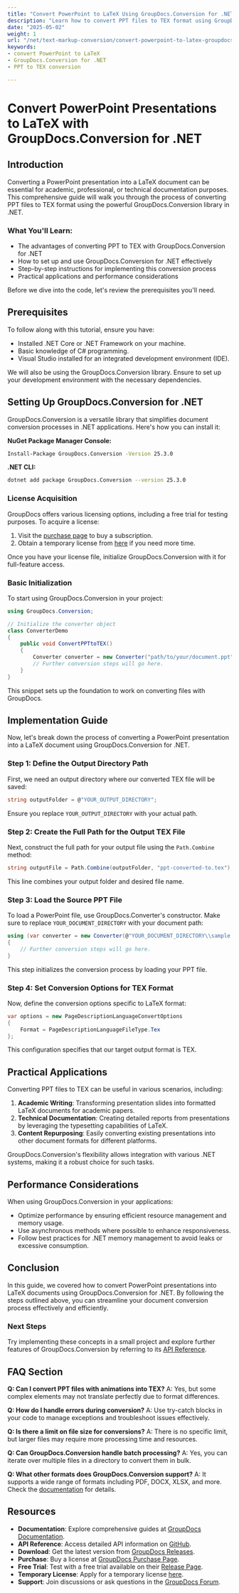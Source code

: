 ```yaml
---
title: "Convert PowerPoint to LaTeX Using GroupDocs.Conversion for .NET&#58; A Step-by-Step Guide"
description: "Learn how to convert PPT files to TEX format using GroupDocs.Conversion for .NET. This guide provides step-by-step instructions and best practices for seamless document conversion."
date: "2025-05-02"
weight: 1
url: "/net/text-markup-conversion/convert-powerpoint-to-latex-groupdocs-dotnet/"
keywords:
- convert PowerPoint to LaTeX
- GroupDocs.Conversion for .NET
- PPT to TEX conversion

---
```



# Convert PowerPoint Presentations to LaTeX with GroupDocs.Conversion for .NET

## Introduction

Converting a PowerPoint presentation into a LaTeX document can be essential for academic, professional, or technical documentation purposes. This comprehensive guide will walk you through the process of converting PPT files to TEX format using the powerful GroupDocs.Conversion library in .NET.

### What You'll Learn:
- The advantages of converting PPT to TEX with GroupDocs.Conversion for .NET
- How to set up and use GroupDocs.Conversion for .NET effectively
- Step-by-step instructions for implementing this conversion process
- Practical applications and performance considerations

Before we dive into the code, let's review the prerequisites you'll need.

## Prerequisites

To follow along with this tutorial, ensure you have:

- Installed .NET Core or .NET Framework on your machine.
- Basic knowledge of C# programming.
- Visual Studio installed for an integrated development environment (IDE).

We will also be using the GroupDocs.Conversion library. Ensure to set up your development environment with the necessary dependencies.

## Setting Up GroupDocs.Conversion for .NET

GroupDocs.Conversion is a versatile library that simplifies document conversion processes in .NET applications. Here's how you can install it:

**NuGet Package Manager Console:**
```bash
Install-Package GroupDocs.Conversion -Version 25.3.0
```

**\.NET CLI:**
```bash
dotnet add package GroupDocs.Conversion --version 25.3.0
```

### License Acquisition

GroupDocs offers various licensing options, including a free trial for testing purposes. To acquire a license:

1. Visit the [purchase page](https://purchase.groupdocs.com/buy) to buy a subscription.
2. Obtain a temporary license from [here](https://purchase.groupdocs.com/temporary-license/) if you need more time.

Once you have your license file, initialize GroupDocs.Conversion with it for full-feature access.

### Basic Initialization

To start using GroupDocs.Conversion in your project:

```csharp
using GroupDocs.Conversion;

// Initialize the converter object
class ConverterDemo
{
    public void ConvertPPTtoTEX()
    {
        Converter converter = new Converter("path/to/your/document.ppt");
        // Further conversion steps will go here.
    }
}
```

This snippet sets up the foundation to work on converting files with GroupDocs.

## Implementation Guide

Now, let's break down the process of converting a PowerPoint presentation into a LaTeX document using GroupDocs.Conversion for .NET.

### Step 1: Define the Output Directory Path

First, we need an output directory where our converted TEX file will be saved:

```csharp
string outputFolder = @"YOUR_OUTPUT_DIRECTORY";
```

Ensure you replace `YOUR_OUTPUT_DIRECTORY` with your actual path.

### Step 2: Create the Full Path for the Output TEX File

Next, construct the full path for your output file using the `Path.Combine` method:

```csharp
string outputFile = Path.Combine(outputFolder, "ppt-converted-to.tex");
```

This line combines your output folder and desired file name.

### Step 3: Load the Source PPT File

To load a PowerPoint file, use GroupDocs.Converter's constructor. Make sure to replace `YOUR_DOCUMENT_DIRECTORY` with your document path:

```csharp
using (var converter = new Converter(@"YOUR_DOCUMENT_DIRECTORY\\sample.ppt"))
{
    // Further conversion steps will go here.
}
```

This step initializes the conversion process by loading your PPT file.

### Step 4: Set Conversion Options for TEX Format

Now, define the conversion options specific to LaTeX format:

```csharp
var options = new PageDescriptionLanguageConvertOptions
{
    Format = PageDescriptionLanguageFileType.Tex
};
```

This configuration specifies that our target output format is TEX.

## Practical Applications

Converting PPT files to TEX can be useful in various scenarios, including:

1. **Academic Writing**: Transforming presentation slides into formatted LaTeX documents for academic papers.
2. **Technical Documentation**: Creating detailed reports from presentations by leveraging the typesetting capabilities of LaTeX.
3. **Content Repurposing**: Easily converting existing presentations into other document formats for different platforms.

GroupDocs.Conversion's flexibility allows integration with various .NET systems, making it a robust choice for such tasks.

## Performance Considerations

When using GroupDocs.Conversion in your applications:

- Optimize performance by ensuring efficient resource management and memory usage.
- Use asynchronous methods where possible to enhance responsiveness.
- Follow best practices for .NET memory management to avoid leaks or excessive consumption.

## Conclusion

In this guide, we covered how to convert PowerPoint presentations into LaTeX documents using GroupDocs.Conversion for .NET. By following the steps outlined above, you can streamline your document conversion process effectively and efficiently.

### Next Steps
Try implementing these concepts in a small project and explore further features of GroupDocs.Conversion by referring to its [API Reference](https://reference.groupdocs.com/conversion/net/).

## FAQ Section

**Q: Can I convert PPT files with animations into TEX?**
A: Yes, but some complex elements may not translate perfectly due to format differences.

**Q: How do I handle errors during conversion?**
A: Use try-catch blocks in your code to manage exceptions and troubleshoot issues effectively.

**Q: Is there a limit on file size for conversions?**
A: There is no specific limit, but larger files may require more processing time and resources.

**Q: Can GroupDocs.Conversion handle batch processing?**
A: Yes, you can iterate over multiple files in a directory to convert them in bulk.

**Q: What other formats does GroupDocs.Conversion support?**
A: It supports a wide range of formats including PDF, DOCX, XLSX, and more. Check the [documentation](https://docs.groupdocs.com/conversion/net/) for details.

## Resources
- **Documentation**: Explore comprehensive guides at [GroupDocs Documentation](https://docs.groupdocs.com/conversion/net/).
- **API Reference**: Access detailed API information on [GitHub](https://reference.groupdocs.com/conversion/net/).
- **Download**: Get the latest version from [GroupDocs Releases](https://releases.groupdocs.com/conversion/net/).
- **Purchase**: Buy a license at [GroupDocs Purchase Page](https://purchase.groupdocs.com/buy).
- **Free Trial**: Test with a free trial available on their [Release Page](https://releases.groupdocs.com/conversion/net/).
- **Temporary License**: Apply for a temporary license [here](https://purchase.groupdocs.com/temporary-license/).
- **Support**: Join discussions or ask questions in the [GroupDocs Forum](https://forum.groupdocs.com/c/conversion/10).
